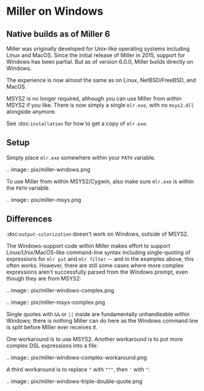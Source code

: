 <!---  PLEASE DO NOT EDIT DIRECTLY. EDIT THE .md.in FILE PLEASE. --->
# Miller on Windows

## Native builds as of Miller 6

Miller was originally developed for Unix-like operating systems including Linux and MacOS. Since the initial release of Miller in 2015, support for Windows has been partial. But as of version 6.0.0, Miller builds directly on Windows.

The experience is now almost the same as on Linux, NetBSD/FreeBSD, and MacOS.

MSYS2 is no longer required, although you can use Miller from within MSYS2 if you like. There is now simply a single ``mlr.exe``, with no ``msys2.dll`` alongside anymore.

See :doc:`installation` for how to get a copy of ``mlr.exe``.

## Setup

Simply place ``mlr.exe`` somewhere within your ``PATH`` variable.

.. image::  pix/miller-windows.png

To use Miller from within MSYS2/Cygwin, also make sure ``mlr.exe`` is within the ``PATH`` variable.

.. image::  pix/miller-msys.png

## Differences

:doc:`output-colorization` doesn't work on Windows, outside of MSYS2.

The Windows-support code within Miller makes effort to support Linux/Unix/MacOS-like command-line syntax including single-quoting of expressions for ``mlr put`` and ``mlr filter`` -- and in the examples above, this often works. However, there are still some cases where more complex expressions aren't successfully parsed from the Windows prompt, even though they are from MSYS2:

.. image::  pix/miller-windows-complex.png

.. image::  pix/miller-msys-complex.png

Single quotes with ``&&`` or ``||`` inside are fundamentally unhandleable within Windows; there is nothing Miller can do here as the Windows command line is split before Miller ever receives it.

One workaround is to use MSYS2. Another workaround is to put more complex DSL expressions into a file:

.. image::  pix/miller-windows-complex-workaround.png

A third workaround is to replace ``"`` with ``"""``, then ``'`` with ``"``:

.. image::  pix/miller-windows-triple-double-quote.png
